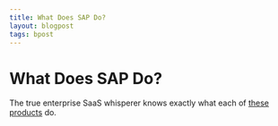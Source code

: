 ```yaml
---
title: What Does SAP Do?
layout: blogpost
tags: bpost
---
```


# What Does SAP Do?

The true enterprise SaaS whisperer knows exactly what each of [these products](https://www.sap.com/products/a-z.html) do.
